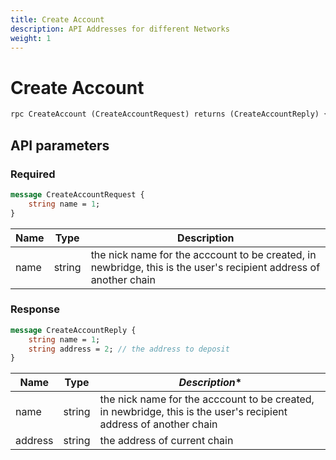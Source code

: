 ```yaml
---
title: Create Account
description: API Addresses for different Networks
weight: 1
---
```


# Create Account

```proto
rpc CreateAccount (CreateAccountRequest) returns (CreateAccountReply) {}
```

## API parameters

### Required

```proto
message CreateAccountRequest {
    string name = 1;
}
```

| **Name**         | **Type** | **Description**   |
| ---------------- | ------ | -------------------------------------------|
| name | string   | the nick name for the acccount to be created, in newbridge, this is the user's recipient address of another chain  |       


### Response

```proto
message CreateAccountReply {
    string name = 1;
    string address = 2; // the address to deposit
}
```

| **Name**         | **Type** | *Description** |              
| ---------------- | ------ | ------------------------------------------|
| name | string   | the nick name for the acccount to be created, in newbridge, this is the user's recipient address of another chain   
| address | string | the address of current chain |